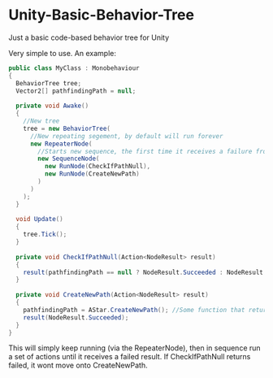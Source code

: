 # Unity-Basic-Behavior-Tree
Just a basic code-based behavior tree for Unity

Very simple to use. An example:
```cs
public class MyClass : Monobehaviour
{
  BehaviorTree tree;
  Vector2[] pathfindingPath = null;
  
  private void Awake()
  {
    //New tree
    tree = new BehaviorTree( 
      //New repeating segement, by default will run forever
      new RepeaterNode(
        //Starts new sequence, the first time it receives a failure from it's child, it will stop
        new SequenceNode(
          new RunNode(CheckIfPathNull),
          new RunNode(CreateNewPath)
        )
      )
    );
  }
  
  void Update()
  {
    tree.Tick();
  }
  
  private void CheckIfPathNull(Action<NodeResult> result)
  {
    result(pathfindingPath == null ? NodeResult.Succeeded : NodeResult.Failed);
  }
  
  private void CreateNewPath(Action<NodeResult> result)
  {
    pathfindingPath = AStar.CreateNewPath(); //Some function that returns an array of points for A* pathfinding
    result(NodeResult.Succeeded);
  }
}
```
This will simply keep running (via the RepeaterNode), then in sequence run a set of actions until it receives a failed result. If CheckIfPathNull returns failed, it wont move onto CreateNewPath. 
